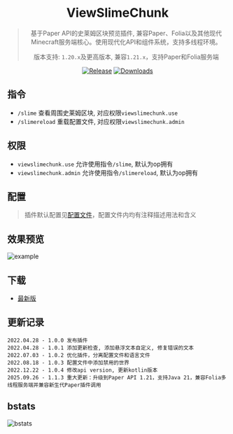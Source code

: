<div align="center">

# ViewSlimeChunk

> 基于Paper API的史莱姆区块预览插件, 兼容Paper、Folia以及其他现代Minecraft服务端核心。使用现代化API和组件系统，支持多线程环境。
>
> 版本支持: `1.20.x`及更高版本, 兼容`1.21.x`，支持Paper和Folia服务端

[![Release](https://img.shields.io/github/v/release/4o4E/ViewSlimeChunk?label=Release)](https://github.com/4o4E/ViewSlimeChunk/releases/latest)
[![Downloads](https://img.shields.io/github/downloads/4o4E/ViewSlimeChunk/total?label=Download)](https://github.com/4o4E/ViewSlimeChunk/releases)

</div>

## 指令

- `/slime` 查看周围史莱姆区块, 对应权限`viewslimechunk.use`
- `/slimereload` 重载配置文件, 对应权限`viewslimechunk.admin`

## 权限

- `viewslimechunk.use` 允许使用指令`/slime`, 默认为op拥有
- `viewslimechunk.admin` 允许使用指令`/slimereload`, 默认为op拥有

## 配置

> 插件默认配置见[配置文件](src/main/resources/config.yml)，配置文件内均有注释描述用法和含义

## 效果预览

![example](https://user-images.githubusercontent.com/58851040/165770877-cb1ab16e-7ba7-41fc-901c-9c2606d8e55f.png)

## 下载

- [最新版](https://github.com/4o4E/ViewSlimeChunk/releases/latest)

## 更新记录

```
2022.04.28 - 1.0.0 发布插件
2022.04.28 - 1.0.1 添加更新检查, 添加悬浮文本自定义, 修复错误的文本
2022.07.03 - 1.0.2 优化插件，分离配置文件和语言文件
2022.08.18 - 1.0.3 配置文件中添加禁用的世界
2022.12.22 - 1.0.4 修改api version, 更新kotlin版本
2025.09.26 - 1.1.3 重大更新：升级到Paper API 1.21，支持Java 21，兼容Folia多线程服务端并兼容新生代Paper插件调用
```

## bstats

![bstats](https://bstats.org/signatures/bukkit/ViewSlimeChunk.svg)
